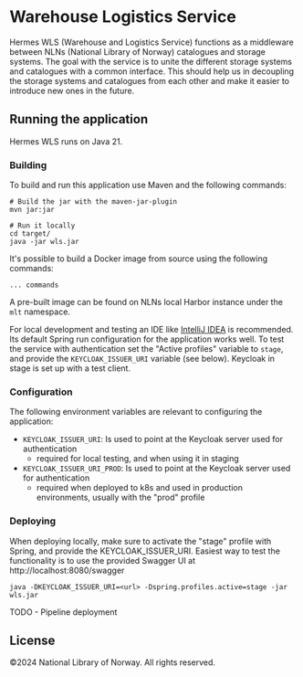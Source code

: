 # Warehouse Logistics Service

Hermes WLS (Warehouse and Logistics Service) functions as a middleware between NLNs (National Library of Norway) catalogues and storage systems.
The goal with the service is to unite the different storage systems and catalogues with a common interface.
This should help us in decoupling the storage systems and catalogues from each other and make it easier to introduce new ones in the future.

## Running the application

Hermes WLS runs on Java 21.

### Building

To build and run this application use Maven and the following commands:

```shell
# Build the jar with the maven-jar-plugin
mvn jar:jar

# Run it locally
cd target/
java -jar wls.jar
```

It's possible to build a Docker image from source using the following commands:
```
... commands
```
A pre-built image can be found on NLNs local Harbor instance under the `mlt` namespace.

For local development and testing an IDE like [IntelliJ IDEA](https://www.jetbrains.com/idea/) is recommended.
Its default Spring run configuration for the application works well.
To test the service with authentication set the "Active profiles" variable to `stage`, and provide the `KEYCLOAK_ISSUER_URI` variable (see below).
Keycloak in stage is set up with a test client.

### Configuration


The following environment variables are relevant to configuring the application:

- `KEYCLOAK_ISSUER_URI`: Is used to point at the Keycloak server used for authentication
  - required for local testing, and when using it in staging
- `KEYCLOAK_ISSUER_URI_PROD`: Is used to point at the Keycloak server used for authentication
  - required when deployed to k8s and used in production environments, usually with the "prod" profile

### Deploying

When deploying locally, make sure to activate the "stage" profile with Spring, and provide the KEYCLOAK_ISSUER_URI.
Easiest way to test the functionality is to use the provided Swagger UI at http://localhost:8080/swagger

```shell
java -DKEYCLOAK_ISSUER_URI=<url> -Dspring.profiles.active=stage -jar wls.jar
```

TODO - Pipeline deployment

## License

©️2024 National Library of Norway. All rights reserved.
